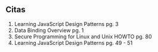 ## Citas
1. Learning JavaScript Design Patterns pg. 3
2. Data Binding Overview pg. 1
3. Secure Programming for Linux and Unix HOWTO pg. 80
4. Learning JavaScript Design Patterns pg. 49 - 51